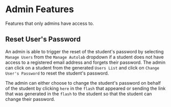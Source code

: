 # Admin Features

Features that only admins have access to.

## Reset User's Password

An admin is able to trigger the reset of the student's password by selecting `Manage Users` from the `Manage Autolab` dropdown if a student does not have access to a registered email address and forgets their password. The admin can click on a student from the generated `Users List` and click on `Change User's Password` to reset the student's password.

The admin can either choose to change the student's password on behalf of the student by clicking `here` in the `flash` that appeared or sending the link that was generated in the `flash` to the student so that the student can change their password.
